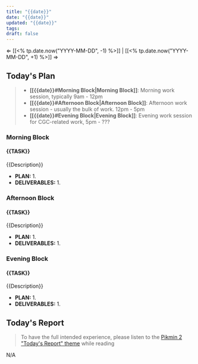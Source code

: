 ```yaml
---
title: "{{date}}"
date: "{{date}}"
updated: "{{date}}"
tags: 
draft: false
---
```

⇐ [[<% tp.date.now("YYYY-MM-DD", -1) %>]] |  [[<% tp.date.now("YYYY-MM-DD", +1) %>]] ⇒

## Today's Plan

> - **[[{{date}}#Morning Block|Morning Block]]**: Morning work session, typically 9am - 12pm
> - **[[{{date}}#Afternoon Block|Afternoon Block]]**: Afternoon work session - usually the bulk of work. 12pm - 5pm
> - **[[{{date}}#Evening Block|Evening Block]]**: Evening work session for CGC-related work, 5pm - ???

### Morning Block

#### {{TASK}}

{{Description}}

- **PLAN:** 
	1. 
- **DELIVERABLES:** 
	1. 

### Afternoon Block

#### {{TASK}}

{{Description}}

- **PLAN:** 
	1. 
- **DELIVERABLES:** 
	1. 

### Evening Block

#### {{TASK}}

{{Description}}

- **PLAN:** 
	1. 
- **DELIVERABLES:** 
	1. 

## Today's Report

> To have the full intended experience, please listen to the [Pikmin 2 "Today's Report" theme](https://www.youtube.com/watch?v=l1fCmKZnq3U&list=PLwyW5mbdZMGN8mGTqvDhsBs37SW4TkHcw&index=85) while reading

N/A

[^1]: [[caveat-lector|caveat lector]] — This is a daily note! I don't actively maintain any information in daily notes, so please be cautious in following any advice here.